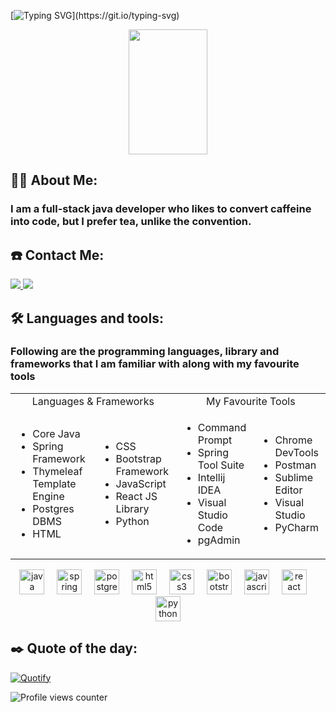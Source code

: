 [![Typing SVG](https://readme-typing-svg.demolab.com?font=Times+New+Roman&size=50&duration=4000&pause=1000&color=7EF700&multiline=true&width=1000&height=150&lines=Hello+%F0%9F%91%8B%2C+I+am+Aman+Sheikh;and+welcome+to+my+GithHub+account.)](https://git.io/typing-svg)
<div align="center">
<img src="https://i.giphy.com/media/QNFhOolVeCzPQ2Mx85/giphy.webp" width="50%" height="200px"/>
</div>


<h2 align="left">🙋‍♂️  About Me:</h2>

<h3> I am a full-stack java developer who likes to convert caffeine into code, but I prefer tea, unlike the convention. </h3>

<h2 align="left">☎️ Contact Me:</h2>
<a href="https://twitter.com/Aman_R_Sheikh" > <img src="https://img.shields.io/badge/Twitter-1DA1F2?style=for-the-badge&logo=twitter&logoColor=white" /> </a><a href="https://t.me/aman_sheikh_telegram" > <img src="https://img.shields.io/badge/Telegram-2CA5E0?style=for-the-badge&logo=telegram&logoColor=white" /> </a>


<h2 align="left">🛠 Languages and tools:</h2>

<h3>Following are the programming languages, library and frameworks that I am familiar with along with my favourite tools </h3>

 
<div align="center">
  
  <table>
  <tr><td colspan="2" align="center">Languages & Frameworks</td> <td colspan="2" align="center">My Favourite Tools</td></tr>
  <tr>
  <td>
  <ul>
  <li>Core Java</li>
  <li>Spring Framework</li>
  <li>Thymeleaf Template Engine</li>
  <li>Postgres DBMS</li>
  <li>HTML</li>
  </ul>
  </td>
  
  <td>
  <ul>
  <li>CSS</li>
  <li>Bootstrap Framework</li>
  <li>JavaScript</li>
  <li>React JS Library</li>
  <li>Python</li>
  </ul>
  </td>

  
  <td>
  <ul>
  <li>Command Prompt</li>
  <li>Spring Tool Suite</li>
  <li>Intellij IDEA</li>
  <li>Visual Studio Code</li>
  <li>pgAdmin</li>

  </ul>
  </td>


  <td>
  <ul>
  <li>Chrome DevTools</li>
  <li>Postman</li>
  <li>Sublime Editor</li>  
  <li>Visual Studio</li>
  <li>PyCharm</li>
  </ul>
  </td>
  


  
  
  </tr>

  </table>

</div>

<div align="center">
  <img src="https://cdn.jsdelivr.net/gh/devicons/devicon/icons/java/java-original.svg" height="40" alt="java logo"  />
  <img width="12" />
  <img src="https://cdn.jsdelivr.net/gh/devicons/devicon/icons/spring/spring-original.svg" height="40" alt="spring logo"  />
  <img width="12" />
  <img src="https://cdn.jsdelivr.net/gh/devicons/devicon/icons/postgresql/postgresql-original.svg" height="40" alt="postgresql logo"  />
  <img width="12" />
  <img src="https://cdn.jsdelivr.net/gh/devicons/devicon/icons/html5/html5-original.svg" height="40" alt="html5 logo"  />
  <img width="12" />
  <img src="https://cdn.jsdelivr.net/gh/devicons/devicon/icons/css3/css3-original.svg" height="40" alt="css3 logo"  />
  <img width="12" />
  <img src="https://cdn.jsdelivr.net/gh/devicons/devicon/icons/bootstrap/bootstrap-original.svg" height="40" alt="bootstrap logo"  />
  <img width="12" />
  <img src="https://cdn.jsdelivr.net/gh/devicons/devicon/icons/javascript/javascript-original.svg" height="40" alt="javascript logo"  />
  <img width="12" />
  <img src="https://user-images.githubusercontent.com/25181517/183897015-94a058a6-b86e-4e42-a37f-bf92061753e5.png" height="40" alt="react logo"  />
  <img width="12" />
  <img src="https://cdn.jsdelivr.net/gh/devicons/devicon/icons/python/python-original.svg" height="40" alt="python logo"  />
  
</div>


<h2 align="left"> ✒️ Quote of the day:</h2>
  

[![Quotify](https://github-readme-quotify.vercel.app/api?mode=mixed&type=horizontal&theme=dracula)](https://github.com/aman-sheikh-git/github-readme-quotify)


![Profile views counter](https://komarev.com/ghpvc/?username=aman-sheikh-git&&style=flat-square)  
